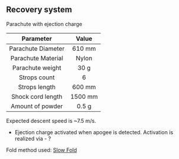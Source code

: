 ## Recovery system
Parachute with ejection charge

| Parameter      | Value |
|:----------:|:--------:|
| Parachute Diameter | 610 mm |
| Parachute Material | Nylon |
| Parachute weight | 30 g |
| Strops count | 6 |
| Strops length | 600 mm |
| Shock cord length | 1500 mm |
| Amount of powder | 0.5 g |

Expected descent speed is ~7.5 m/s.
- Ejection charge activated when apogee is detected. Activation is realized via - ?

Fold method used:
[Slow Fold](https://youtu.be/kShegXHtbRQ?si=rMUTJqaXzeM3mIj1)
